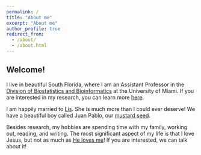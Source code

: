 ```yaml
---
permalink: /
title: "About me"
excerpt: "About me"
author_profile: true
redirect_from: 
  - /about/
  - /about.html
---
```


## Welcome!

I live in beautiful South Florida, where I am an Assistant Professor in the [Division of Biostatistics and Bioinformatics](https://www.publichealth.med.miami.edu/divisions/biostatistics/) at the University of Miami. If you are interested in my research, you can learn more [here](https://danielandresgp.github.io/research/).

I am happily married to [Lis](https://www.instagram.com/lisettesarrias/). She is much more than I could ever deserve! We have a beautiful boy called Juan Pablo, our [mustard seed](https://www.biblegateway.com/passage/?search=Mateo+13%3A31-32&version=NIV). 

Besides research, my hobbies are spending time with my family, working out, reading, and writing. The most significant aspect of my life is that I love Jesus, but not as much as [He loves me](https://www.biblegateway.com/passage/?search=John%203%3A16&version=NIV)! If you are interested, we can talk about it!
